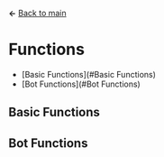 **←** [Back to main](Main.md)

# Functions
* [Basic Functions](#Basic Functions)
* [Bot Functions](#Bot Functions)

## Basic Functions

## Bot Functions
